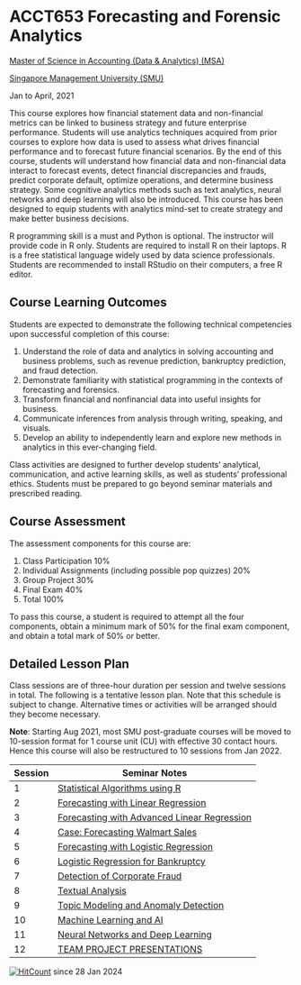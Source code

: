# ACCT653 Forecasting and Forensic Analytics

[Master of Science in Accounting (Data & Analytics) (MSA)](https://accountancy.smu.edu.sg/master-accounting)

[Singapore Management University (SMU)](https://www.smu.edu.sg/)

Jan to April, 2021

This course explores how financial statement data and non-financial metrics can be linked to business strategy and future enterprise performance. Students will use analytics techniques acquired from prior courses to explore how data is used to assess what drives financial performance and to forecast future financial scenarios. By the end of this course, students will understand how financial data and non-financial data interact to forecast events, detect financial discrepancies and frauds, predict corporate default, optimize operations, and determine business strategy. Some cognitive analytics methods such as text analytics, neural networks and deep learning will also be introduced. This course has been designed to equip students with analytics mind-set to create strategy and make better business decisions.

R programming skill is a must and Python is optional. The instructor will provide code in R only. Students are required to install R on their laptops. R is a free statistical language widely used by data science professionals. Students are recommended to install RStudio on their computers, a free R editor.

## Course Learning Outcomes

Students are expected to demonstrate the following technical competencies upon successful completion of this course:
1.	Understand the role of data and analytics in solving accounting and business problems, such as revenue prediction, bankruptcy prediction, and fraud detection.
1.	Demonstrate familiarity with statistical programming in the contexts of forecasting and forensics.
1.	Transform financial and nonfinancial data into useful insights for business.
1.	Communicate inferences from analysis through writing, speaking, and visuals.
1.	Develop an ability to independently learn and explore new methods in analytics in this ever-changing field.

Class activities are designed to further develop students’ analytical, communication, and active learning skills, as well as students’ professional ethics. Students must be prepared to go beyond seminar materials and prescribed reading.

## Course Assessment

The assessment components for this course are:

1. Class Participation	10%
1. Individual Assignments (including possible pop quizzes)	20%
1. Group Project	30%
1. Final Exam	40%
1. Total	100%

To pass this course, a student is required to attempt all the four components, obtain a minimum mark of 50% for the final exam component, and obtain a total mark of 50% or better.


## Detailed Lesson Plan

Class sessions are of three-hour duration per session and twelve sessions in total. The following is a tentative lesson plan. Note that this schedule is subject to change. Alternative times or activities will be arranged should they become necessary.

**Note**: Starting Aug 2021, most SMU post-graduate courses will be moved to 10-session format for 1 course unit (CU) with effective 30 contact hours. Hence this course will also be restructured to 10 sessions from Jan 2022.

|   Session  | Seminar Notes |
|------------|------|
| 1 | [Statistical Algorithms using R](https://github.com/drdataking/msa-ffa-2021/blob/main/notes/Session_1s_opt.pdf) |
| 2 | [Forecasting with Linear Regression](https://github.com/drdataking/msa-ffa-2021/blob/main/notes/Session_2s_opt.pdf) |
| 3 | [Forecasting with Advanced Linear Regression](https://github.com/drdataking/msa-ffa-2021/blob/main/notes/Session_3s_opt.pdf) |
| 4 | [Case: Forecasting Walmart Sales](https://github.com/drdataking/msa-ffa-2021/blob/main/notes/Session_4s_Kaggle_opt.pdf) |
| 5 | [Forecasting with Logistic Regression](https://github.com/drdataking/msa-ffa-2021/blob/main/notes/Session_5s_opt.pdf) |
| 6 | [Logistic Regression for Bankruptcy](https://github.com/drdataking/msa-ffa-2021/blob/main/notes/Session_6s_opt.pdf) |
| 7 | [Detection of Corporate Fraud](https://github.com/drdataking/msa-ffa-2021/blob/main/notes/Session_7s_opt.pdf) |
| 8 | [Textual Analysis](https://github.com/drdataking/msa-ffa-2021/blob/main/notes/Session_8s_opt.pdf) |
| 9 | [Topic Modeling and Anomaly Detection](https://github.com/drdataking/msa-ffa-2021/blob/main/notes/Session_9s_opt.pdf) |
| 10 | [Machine Learning and AI](https://github.com/drdataking/msa-ffa-2021/blob/main/notes/Session_10s_opt.pdf) |
| 11 | [Neural Networks and Deep Learning](https://github.com/drdataking/msa-ffa-2021/blob/main/notes/Session_11s_opt.pdf) |
| 12 | [TEAM PROJECT PRESENTATIONS]() |

[![HitCount](https://hits.dwyl.com/drdataking/msa-ffa-2021.svg?style=flat-square)](http://hits.dwyl.com/drdataking/msa-ffa-2021) since 28 Jan 2024

